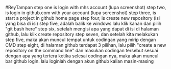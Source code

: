 #ReyTampan
step one is login with mhs account (lupa screenshot)
step two, is login in github.com with your account (lupa screenshot)
step three, is start a project in github home page
step four, is create new repository (isi yang bisa di isi)
step five, adalah balik ke windows lalu klik kanan dan pilih "git bash here"
step six, setelah mengisi apa yang dapat di isi di halaman github, lalu klik create repository
step seven, dan setelah kita melakukan step five, maka akan muncul tempat untuk codingan yang mirip dengan CMD
step eight, di halaman github terdapat 3 pilihan, lalu pilih "create a new repository on the command line" dan masukan codingan tersebut sesuai dengan apa yang tertera
ketika selesai codingan nya, maka akan muncul bar github login. lalu loginlah dengan akun github kalian masin-masing
